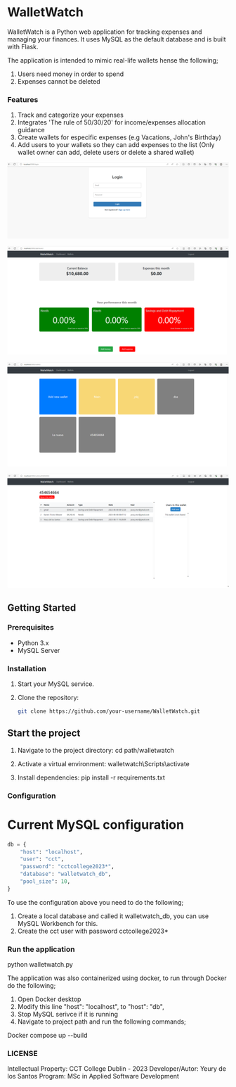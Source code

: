 # WalletWatch

WalletWatch is a Python web application for tracking expenses and managing your finances. It uses MySQL as the default database and is built with Flask.

The application is intended to mimic real-life wallets hense the following;

1. Users need money in order to spend
2. Expenses cannot be deleted

### Features

1. Track and categorize your expenses
2. Integrates 'The rule of 50/30/20' for income/expenses allocation guidance
3. Create wallets for especific expenses (e.g Vacations, John's Birthday)
4. Add users to your wallets so they can add expenses to the list (Only wallet owner can add, delete users or delete a shared wallet)

![login](images/login.png)

![dashboard](images/dashboard.png)

![wallets](images/wallets.png)

![wallet_details](images/wallet_details.png)


## Getting Started

### Prerequisites

- Python 3.x
- MySQL Server

### Installation

1. Start your MySQL service.

2. Clone the repository:

   ```bash
   git clone https://github.com/your-username/WalletWatch.git

## Start the project

1. Navigate to the project directory:
   cd path/walletwatch
   
2. Activate a virtual environment:
   walletwatch\Scripts\activate

3. Install dependencies:
   pip install -r requirements.txt

### Configuration

# Current MySQL configuration

```python
db = {
    "host": "localhost",
    "user": "cct",
    "password": "cctcollege2023*",
    "database": "walletwatch_db",
    "pool_size": 10,
}
```

To use the configuration above you need to do the following;

1. Create a local database and called it walletwatch_db, you can use MySQL Workbench for this.
2. Create the cct user with password cctcollege2023*

### Run the application

python walletwatch.py

The application was also containerized using docker, to run through Docker do the following;

1. Open Docker desktop
2. Modify this line "host": "localhost", to "host": "db",
3. Stop MySQL serivce if it is running
4. Navigate to project path and run the following commands;

Docker compose up --build

### LICENSE

Intellectual Property: CCT College Dublin - 2023
Developer/Autor: Yeury de los Santos
Program: MSc in Applied Software Development






